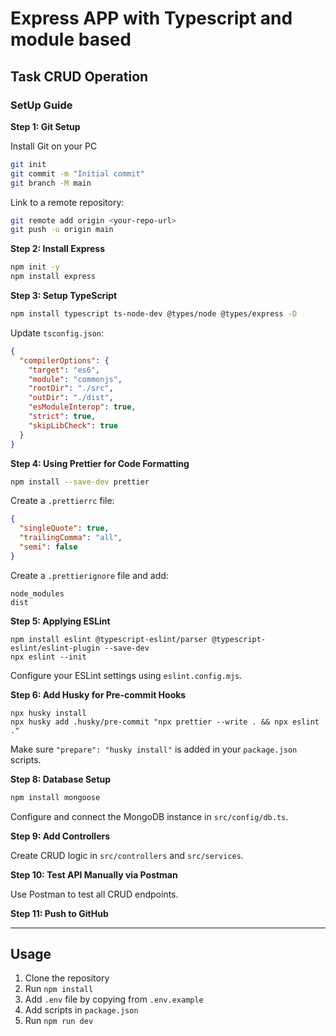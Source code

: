 # Express APP with Typescript and module based

## Task CRUD Operation

### SetUp Guide

**Step 1: Git Setup**

Install Git on your PC

```bash
git init
git commit -m "Initial commit"
git branch -M main
```

Link to a remote repository:

```bash
git remote add origin <your-repo-url>
git push -u origin main
```

**Step 2: Install Express**

```bash
npm init -y
npm install express
```

**Step 3: Setup TypeScript**

```bash
npm install typescript ts-node-dev @types/node @types/express -D
```

Update `tsconfig.json`:

```json
{
  "compilerOptions": {
    "target": "es6",
    "module": "commonjs",
    "rootDir": "./src",
    "outDir": "./dist",
    "esModuleInterop": true,
    "strict": true,
    "skipLibCheck": true
  }
}
```

**Step 4: Using Prettier for Code Formatting**

```bash
npm install --save-dev prettier
```

Create a `.prettierrc` file:

```json
{
  "singleQuote": true,
  "trailingComma": "all",
  "semi": false
}
```

Create a `.prettierignore` file and add:

```
node_modules
dist
```

**Step 5: Applying ESLint**

```
npm install eslint @typescript-eslint/parser @typescript-eslint/eslint-plugin --save-dev
npx eslint --init
```

Configure your ESLint settings using `eslint.config.mjs`.

**Step 6: Add Husky for Pre-commit Hooks**

```
npx husky install
npx husky add .husky/pre-commit "npx prettier --write . && npx eslint ."
```

Make sure `"prepare": "husky install"` is added in your `package.json` scripts.

**Step 8: Database Setup**

```bash
npm install mongoose
```

Configure and connect the MongoDB instance in `src/config/db.ts`.

**Step 9: Add Controllers**

Create CRUD logic in `src/controllers` and `src/services`.

**Step 10: Test API Manually via Postman**

Use Postman to test all CRUD endpoints.

**Step 11: Push to GitHub**

---

## Usage

1. Clone the repository
2. Run `npm install`
3. Add `.env` file by copying from `.env.example`
4. Add scripts in `package.json`
5. Run `npm run dev`

